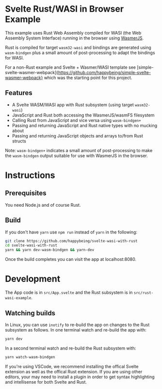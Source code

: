 # Svelte Rust/WASI in Browser Example

This example uses Rust Web Assembly compiled for WASI (the Web Assembly
System Interface) running in the browser using [WasmerJS]("https://github.com/wasmerio/wasmer-js).

Rust is compiled for target `wasm32-wasi` and bindings are generated using
`wasm-bindgen` plus a small amount of post-processing to adapt the bindings for
WASI.

For a non-Rust example and Svelte + Wasmer/WASI template see [simple-svelte-wasmer-webpack]{https://github.com/happybeing/simple-svelte-wasmer-webpack} which was the starting point for this project.

## Features
- A Svelte WASM/WASI app with Rust subsystem (using target `wasm32-wasi`)
- JavaScript and Rust both accessing the WasmerJS/wasmFS filesystem
- Calling Rust from JavaScript and vice versa using `wasm-bindgen+`
- Passing and returning JavaScript and Rust native types with no mucking about
- Passing and returning JavaScript objects and arrays to/from Rust structs

Note: `wasm-bindgen+` indicates a small amount of post-processing to make the `wasm-bindgen` output suitable for use with WasmerJS in the browser.
# Instructions

## Prerequisites
You need Node.js and of course Rust.

## Build
If you don't have `yarn` use `npm run` instead of `yarn` in the following:
```bash
git clone https://github.com/happybeing/svelte-wasi-with-rust
cd svelte-wasi-with-rust
yarn && yarn dev-wasm-bindgen && yarn-dev
```
Once the build completes you can visit the app at localhost:8080.

# Development

The App code is in `src/App.svelte` and the Rust subsystem is in `src/rust-wasi-example`.

## Watching builds
In Linux, you can use `inotify` to re-build the app on changes to the Rust subsystem as follows.
In one terminal watch and re-build the app with:
```bash
yarn dev
```
In a second terminal watch and re-build the Rust subsystem with:
```bash
yarn watch-wasm-bindgen
```

If you're using VSCode, we recommend installing the offical Svelte extension as well as the offical Rust extension. If you are using other editors, your may need to install a plugin in order to get syntax highlighting and intellisense for both Svelte and Rust.

